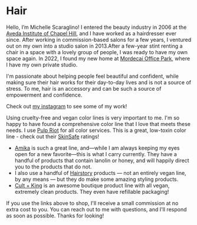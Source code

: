 # Hair

Hello, I’m Michelle Scaraglino! I entered the beauty industry in 2006 at the [Aveda Institute of Chapel Hill](https://aveda.edu/locations/location/chapel-hill-nc/), and I have worked as a hairdresser ever since. After working in commission-based salons for a few years, I ventured out on my own into a studio salon in 2013.After a few-year stint renting a chair in a space with a lovely group of people, I was ready to have my own space again. In 2022, I found my new home at [Mordecai Office Park](https://goo.gl/maps/rccB8q5VYTBbhKQQ8), where I have my own private studio. 

I'm passionate about helping people feel beautiful and confident, while making sure their hair works for their day-to-day lives and is not a source of stress. To me, hair is an accessory and can be such a source of empowerment and confidence.

Check out [my instagram](https://www.instagram.com/michellescaraglinohair) to see some of my work!

Using cruelty-free and vegan color lines is very important to me. I'm so happy to have found a comprehensive color line that I love that meets these needs. I use [Pulp Riot](https://www.pulpriothair.com/) for all color services. This is a great, low-toxin color line - check out their [SkinSafe](https://www.skinsafeproducts.com/pulp-riot) ratings! 

*   [Amika](https://loveamika.com/?cn=michellescaraglinohair%2Flocalsalon&offerid=43923&rfsn=3972380.935c7a&utm_campaign=3972380.935c7a&utm_medium=affiliate&utm_source=refersion) is such a great line, and—while I am always keeping my eyes open for a new favorite—this is what I carry currently. They have a handful of products that contain lanolin or honey, and will happily direct you to the products that do not.
*   I also use a handful of [Hairstory](https://www.hairstory.com/?r=300000052) products — not an entirely vegan line, by any means — but they do make some amazing styling products.
*   [Cult + King](https://cultandking.com/ref/michellescaraglino/) is an awesome boutique product line with all vegan, extremely clean products. They even have refillable packaging!

If you use the links above to shop, I'll receive a small commission at no extra cost to you. You can <link to="/contact">reach out to me with questions, and I'll respond as soon as possible. Thanks for looking!